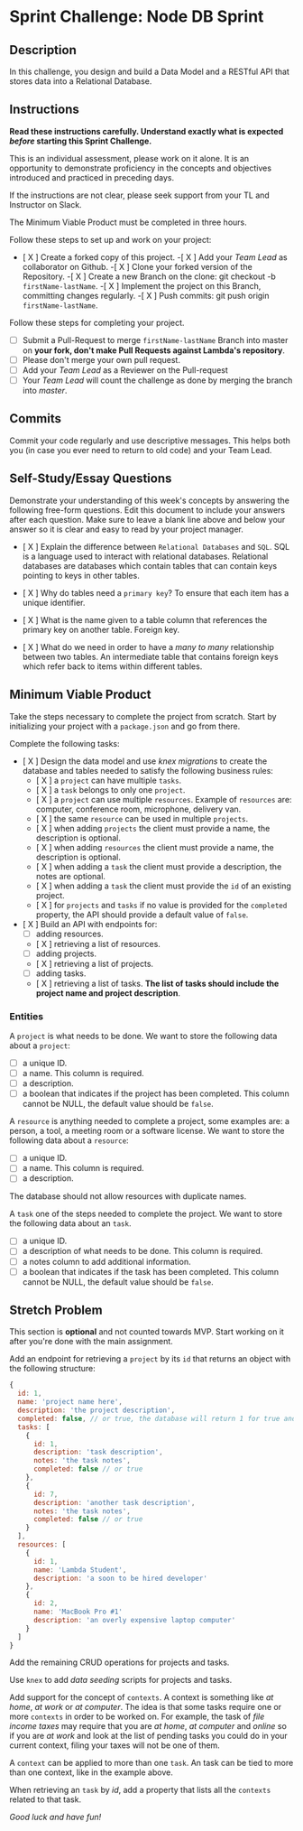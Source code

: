 # Sprint Challenge: Node DB Sprint

## Description

In this challenge, you design and build a Data Model and a RESTful API that stores data into a Relational Database.

## Instructions

**Read these instructions carefully. Understand exactly what is expected _before_ starting this Sprint Challenge.**

This is an individual assessment, please work on it alone. It is an opportunity to demonstrate proficiency in the concepts and objectives introduced and practiced in preceding days.

If the instructions are not clear, please seek support from your TL and Instructor on Slack.

The Minimum Viable Product must be completed in three hours.

Follow these steps to set up and work on your project:

- [ X ] Create a forked copy of this project.
-[ X ] Add your _Team Lead_ as collaborator on Github.
-[ X ] Clone your forked version of the Repository.
-[ X ] Create a new Branch on the clone: git checkout -b `firstName-lastName`.
-[ X ] Implement the project on this Branch, committing changes regularly.
-[ X ] Push commits: git push origin `firstName-lastName`.

Follow these steps for completing your project.

- [ ] Submit a Pull-Request to merge `firstName-lastName` Branch into master on **your fork, don't make Pull Requests against Lambda's repository**.
- [ ] Please don't merge your own pull request.
- [ ] Add your _Team Lead_ as a Reviewer on the Pull-request
- [ ] Your _Team Lead_ will count the challenge as done by merging the branch into _master_.

## Commits

Commit your code regularly and use descriptive messages. This helps both you (in case you ever need to return to old code) and your Team Lead.

## Self-Study/Essay Questions

Demonstrate your understanding of this week's concepts by answering the following free-form questions. Edit this document to include your answers after each question. Make sure to leave a blank line above and below your answer so it is clear and easy to read by your project manager.

- [ X ] Explain the difference between `Relational Databases` and `SQL`.
    SQL is a language used to interact with relational databases. Relational databases are databases which contain tables that can contain keys pointing to keys in other tables.

- [ X ] Why do tables need a `primary key`?
    To ensure that each item has a unique identifier.

- [ X ] What is the name given to a table column that references the primary key on another table.
    Foreign key.

- [ X ] What do we need in order to have a _many to many_ relationship between two tables.
    An intermediate table that contains foreign keys which refer back to items within different tables.
## Minimum Viable Product

Take the steps necessary to complete the project from scratch. Start by initializing your project with a `package.json` and go from there.

Complete the following tasks:

- [ X ] Design the data model and use _knex migrations_ to create the database and tables needed to satisfy the following business rules:
  - [ X ] a `project` can have multiple `tasks`.
  - [ X ] a `task` belongs to only one `project`.
  - [ X ] a `project` can use multiple `resources`. Example of `resources` are: computer, conference room, microphone, delivery van.
  - [ X ] the same `resource` can be used in multiple `projects`.
  - [ X ] when adding `projects` the client must provide a name, the description is optional.
  - [ X ] when adding `resources` the client must provide a name, the description is optional.
  - [ X ] when adding a `task` the client must provide a description, the notes are optional.
  - [ X ] when adding a `task` the client must provide the `id` of an existing project.
  - [ X ] for `projects` and `tasks` if no value is provided for the `completed` property, the API should provide a default value of `false`.
- [ X ] Build an API with endpoints for:
  - [ ] adding resources.
  - [ X ] retrieving a list of resources.
  - [ ] adding projects.
  - [ X ] retrieving a list of projects.
  - [ ] adding tasks.
  - [ X ] retrieving a list of tasks. **The list of tasks should include the project name and project description**.

### Entities

A `project` is what needs to be done. We want to store the following data about a `project`:

- [ ] a unique ID.
- [ ] a name. This column is required.
- [ ] a description.
- [ ] a boolean that indicates if the project has been completed. This column cannot be NULL, the default value should be `false`.

A `resource` is anything needed to complete a project, some examples are: a person, a tool, a meeting room or a software license. We want to store the following data about a `resource`:

- [ ] a unique ID.
- [ ] a name. This column is required.
- [ ] a description.

The database should not allow resources with duplicate names.

A `task` one of the steps needed to complete the project. We want to store the following data about an `task`.

- [ ] a unique ID.
- [ ] a description of what needs to be done. This column is required.
- [ ] a notes column to add additional information.
- [ ] a boolean that indicates if the task has been completed. This column cannot be NULL, the default value should be `false`.

## Stretch Problem

This section is **optional** and not counted towards MVP. Start working on it after you're done with the main assignment.

Add an endpoint for retrieving a `project` by its `id` that returns an object with the following structure:

```js
{
  id: 1,
  name: 'project name here',
  description: 'the project description',
  completed: false, // or true, the database will return 1 for true and 0 for false, extra code is required to convert a 1 to true and a 0 to false.
  tasks: [
    {
      id: 1,
      description: 'task description',
      notes: 'the task notes',
      completed: false // or true
    },
    {
      id: 7,
      description: 'another task description',
      notes: 'the task notes',
      completed: false // or true
    }
  ],
  resources: [
    {
      id: 1,
      name: 'Lambda Student',
      description: 'a soon to be hired developer'
    },
    {
      id: 2,
      name: 'MacBook Pro #1'
      description: 'an overly expensive laptop computer'
    }
  ]
}
```

Add the remaining CRUD operations for projects and tasks.

Use `knex` to add _data seeding_ scripts for projects and tasks.

Add support for the concept of `contexts`. A context is something like _at home_, _at work_ or _at computer_. The idea is that some tasks require one or more `contexts` in order to be worked on. For example, the task of _file income taxes_ may require that you are _at home_, _at computer_ and _online_ so if you are _at work_ and look at the list of pending tasks you could do in your current context, filing your taxes will not be one of them.

A `context` can be applied to more than one `task`. An task can be tied to more than one context, like in the example above.

When retrieving an `task` by _id_, add a property that lists all the `contexts` related to that task.

_Good luck and have fun!_
